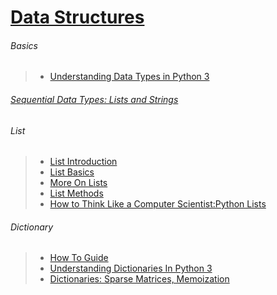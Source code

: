 # [ Data Structures ](https://docs.python.org/3/tutorial/datastructures.html)

###### Basics
>- [Understanding Data Types in Python 3](https://www.digitalocean.com/community/tutorials/understanding-data-types-in-python-3)

###### [Sequential Data Types: Lists and Strings](http://www.python-course.eu/python3_sequential_data_types.php)

###### List
>- [List Introduction](https://en.wikibooks.org/wiki/Non-Programmer%27s_Tutorial_for_Python_3/Lists)
>- [List Basics](https://www.digitalocean.com/community/tutorials/understanding-lists-in-python-3)
>- [More On Lists](https://www.programiz.com/python-programming/list)
>- [List Methods](https://www.digitalocean.com/community/tutorials/how-to-use-list-methods-in-python-3)
>- [How to Think Like a Computer Scientist:Python Lists](http://openbookproject.net/thinkcs/python/english3e/lists.html)


###### Dictionary
>- [How To Guide](http://www.python-course.eu/python3_dictionaries.php)
>- [Understanding Dictionaries In Python 3](https://www.digitalocean.com/community/tutorials/understanding-dictionaries-in-python-3)
>- [Dictionaries: Sparse Matrices, Memoization](http://www.openbookproject.net/thinkcs/python/english3e/dictionaries.html)

